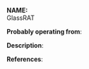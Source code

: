 **NAME:**  
GlassRAT  
  
**Probably operating from**:  
  
**Description**:   
  
**References**:  
